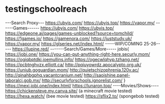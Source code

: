 # testingschoolreach
---Search Proxy---
https://ubyis.com/
https://ubyis.top/
https://vapor.my/
------Games------
https://ubyis.com/
https://ubyis.top/
https://edgeone.ai/pages/games-unblocked?source=tomchild/
https://1games.io/
https://gamenora.com/
https://juststudy.uk/
https://vapor.my/
https://glseries.net/index.html/
-----WIP/COMING 25-26-----
https://lupine.red/
-------Search/Games/More-----
jobis{
https://jobi.one/
https://you-can-put-anything-right-here.securly.mom/
https://ogiqbptdki.joemullins.info/
https://ogecwlqhyp.tzhang.net/
https://pcbtnghvzx.elliott.ca/
http://pqiuyowrdz.apocalypto.org.uk/
https://uniub.goguardian.mom/
http://quietschizophrenia.120v.ac/
http://qinahbgphq.vacantcranium.net/
http://saoishine.panel-laboralcj.gob.mx/
http://securlyforschools.ignorelist.com/
}
https://mexi.jobi.one/index.html/
https://lunaron.top/
----Movies/Shows----
https://chickensteve.my.canva.site/ (a minecraft movie tested)
https://hexa.watch/ (bee movie tested)
https://sflix2.to/ (spongebob tested)

